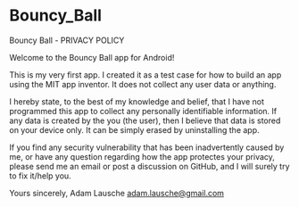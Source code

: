 # Bouncy_Ball
Bouncy Ball - PRIVACY POLICY

Welcome to the Bouncy Ball app for Android!

This is my very first app. I created it as a test case for how to build an app using the MIT app inventor. It does not collect any user data or anything.

I hereby state, to the best of my knowledge and belief, that I have not programmed this app to collect any personally identifiable information. If any data is created by the you (the user), then I believe that data is stored on your device only. It can be simply erased by uninstalling the app. 

If you find any security vulnerability that has been inadvertently caused by me, or have any question regarding how the app protectes your privacy, please send me an email or post a discussion on GitHub, and I will surely try to fix it/help you.

Yours sincerely,
Adam Lausche
adam.lausche@gmail.com
